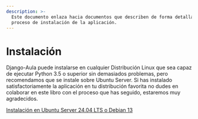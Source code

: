```yaml
---
description: >-
  Este documento enlaza hacia documentos que describen de forma detallada el
  proceso de instalación de la aplicación.
---
```


# Instalación

Django-Aula puede instalarse en cualquier Distribución Linux que sea capaz de ejecutar Python 3.5 o superior sin demasiados problemas, pero recomendamos que se instale sobre Ubuntu Server. Si has instalado satisfactoriamente la aplicación en tu distribución favorita no dudes en colaborar en este libro con el proceso que has seguido, estaremos muy agradecidos.

[Instalación en Ubuntu Server 24.04 LTS o Debian 13](instalacion.md)


